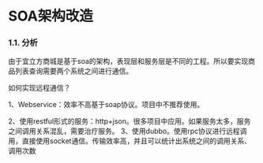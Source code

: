 # SOA架构改造

### 1.1. 分析

由于宜立方商城是基于soa的架构，表现层和服务层是不同的工程。所以要实现商品列表查询需要两个系统之间进行通信。

如何实现远程通信？

1、Webservice：效率不高基于soap协议。项目中不推荐使用。

2、使用restful形式的服务：http+json。很多项目中应用。如果服务太多，服务之间调用关系混乱，需要治疗服务。 3、使用dubbo。使用rpc协议进行远程调用，直接使用socket通信。传输效率高，并且可以统计出系统之间的调用关系、调用次数

